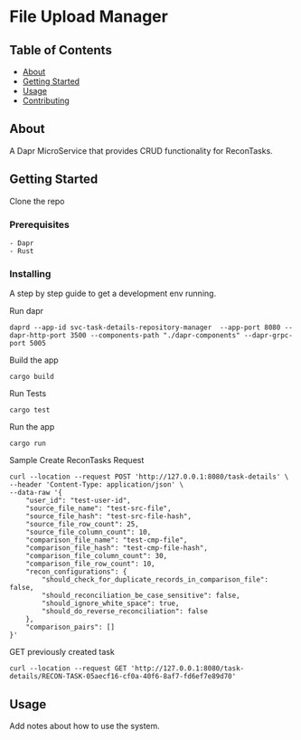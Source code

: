 # File Upload Manager

## Table of Contents

- [About](#about)
- [Getting Started](#getting_started)
- [Usage](#usage)
- [Contributing](../CONTRIBUTING.md)

## About <a name = "about"></a>

A Dapr MicroService that provides CRUD functionality for ReconTasks.

## Getting Started <a name = "getting_started"></a>

Clone the repo

### Prerequisites
```
- Dapr
- Rust
```

### Installing

A step by step guide to get a development env running.

Run dapr

```
daprd --app-id svc-task-details-repository-manager  --app-port 8080 --dapr-http-port 3500 --components-path "./dapr-components" --dapr-grpc-port 5005
```

Build the app

```
cargo build
```

Run Tests

```
cargo test
```

Run the app

```
cargo run
```

Sample Create ReconTasks Request

```
curl --location --request POST 'http://127.0.0.1:8080/task-details' \
--header 'Content-Type: application/json' \
--data-raw '{
    "user_id": "test-user-id",
    "source_file_name": "test-src-file",
    "source_file_hash": "test-src-file-hash",
    "source_file_row_count": 25,
    "source_file_column_count": 10,
    "comparison_file_name": "test-cmp-file",
    "comparison_file_hash": "test-cmp-file-hash",
    "comparison_file_column_count": 30,
    "comparison_file_row_count": 10,
    "recon_configurations": {
        "should_check_for_duplicate_records_in_comparison_file": false,
        "should_reconciliation_be_case_sensitive": false,
        "should_ignore_white_space": true,
        "should_do_reverse_reconciliation": false
    },
    "comparison_pairs": []
}'
```

GET previously created task 
```
curl --location --request GET 'http://127.0.0.1:8080/task-details/RECON-TASK-05aecf16-cf0a-40f6-8af7-fd6ef7e89d70'
```

## Usage <a name = "usage"></a>

Add notes about how to use the system.

